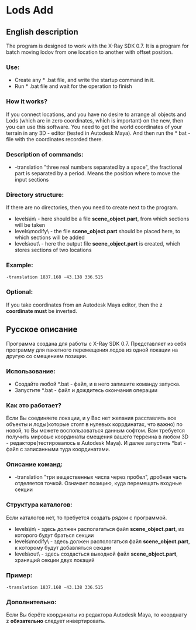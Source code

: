 # Lods Add

## English description
The program is designed to work with the X-Ray SDK 0.7.
It is a program for batch moving lodov from one location to another with offset position.

### Use:
* Create any * .bat file, and write the startup command in it.
* Run * .bat file and wait for the operation to finish

### How it works?
If you connect locations, and you have no desire to arrange all objects and Lods (which are in zero coordinates, which is important)
on the new, then you can use this software. You need to get the world coordinates of your terrain in any 3D -
editor (tested in Autodesk Maya). And then run the * bat - file with the coordinates recorded there.

### Description of commands:
* -translation "three real numbers separated by a space", the fractional part is separated by a period. Means the position where to move the input sections

### Directory structure:
If there are no directories, then you need to create next to the program.
* levels\in\ - here should be a file **scene_object.part**, from which sections will be taken
* levels\modify\ - the file **scene_object.part** should be placed here, to which sections will be added
* levels\out\ - here the output file **scene_object.part** is created, which stores sections of two locations

### Example:
```
-translation 1837.168 -43.138 336.515
```

### Optional:
If you take coordinates from an Autodesk Maya editor, then the z **coordinate must** be inverted.

## Русское описание
Программа создана для работы с X-Ray SDK 0.7.
Представляет из себя программу для пакетного перемещения лодов из одной локации на другую со смещением позиции.

### Использование:
* Создайте любой *.bat - файл, и в него запишите команду запуска.
* Запустите *.bat - файл и дождитесь окончания операции

### Как это работает?
Если Вы соединяете локации, и у Вас нет желания расставлять все объекты и лоды(которые стоят в нулевых коррдинатах, что важно)
по новой, то Вы можете воспользоваться данным софтом. Вам требуется получить мировые координаты смещения вашего терреина в любом 3D - 
редакторе(тестировалось в Autodesk Maya). И далее запустить *bat - файл с записанными туда координатами.

### Описание команд:
* -translation "три вещественных числа через пробел",  дробная часть отделяется точкой. Означает позицию, куда перемещать входные секции

### Структура каталогов:
Если каталогов нет, то требуется создать рядом с программой.
* levels\in\ - здесь должен располагаться файл **scene_object.part**, из которого будут браться секции
* levels\modify\ - здесь должен распологаться файл **scene_object.part**, к которому будут добавляться секции
* levels\out\ - здесь создасться выходной файл **scene_object.part**, хранящий секции двух локаций

### Пример:
```
-translation 1837.168 -43.138 336.515
```

### Дополнительно:
Если Вы берёте координаты из редактора Autodesk Maya, то коорднату z **обязательно** следует инвертировать.

